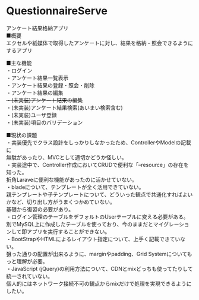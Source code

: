 # QuestionnaireServe
アンケート結果格納アプリ  
■概要  
 エクセルや紙媒体で取得したアンケートに対し、結果を格納・照会できるようにするアプリ  

■主な機能  
 ・ログイン  
 ・アンケート結果一覧表示  
 ・アンケート結果の登録・照会・削除  
 ・アンケート結果の編集  
 ~~・(未実装)アンケート結果の編集~~  
 ・(未実装)アンケート結果検索(あいまい検索含む)  
 ・(未実装)ユーザ登録  
 ・(未実装)項目のバリデーション  
  
■現状の課題  
・実装優先でクラス設計をしっかりしなかったため、ControllerやModelの記載に  
  無駄があったり、MVCとして適切かどうか怪しい。  
・実装途中で、Controller作成においてCRUDで便利な「–resource」の存在を知った。  
  折角Laraveに便利な機能があったのに活かせていない。  
・bladeについて、テンプレートが全く活用できていない。  
  親テンプレートや子テンプレートについて、どういった観点で共通化すればよいかなど、切り出し方がうまくつかめていない。  
  基礎から復習の必要があり。  
・ログイン管理のテーブルをデフォルトのUserテーブルに変える必要がある。  
  別でMySQL上に作成したテーブルを使っており、今のままだとマイグレーションして即アプリを実行することができない。  
・BootStrapやHTMLによるレイアウト指定について、上手く記載できていない。  
  狙った通りの配置が出来るように、marginやpadding、Grid Systemについてもっと理解が必要。  
・JavaScript (jQuery)の利用方法について、CDNとmixどっちも使ってたりして統一されていない。  
  個人的にはネットワーク接続不可の観点からmixだけで処理を実現できるようにしたい。  
